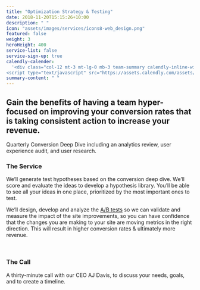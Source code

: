 ```yaml
---
title: "Optimization Strategy & Testing"
date: 2018-11-20T15:15:26+10:00
description: " "
icon: "assets/images/services/icons8-web_design.png"
featured: false
weight: 3
heroHeight: 400
service-list: false
service-sign-up: true
calendly-calender:
  '<div class="col-12 mt-3 mt-lg-0 mb-3 team-summary calendly-inline-widget" data-url="https://calendly.com/experimentzone/conversion-deep-dive-consultation-clone-1?hide_event_type_details=1" style="min-width:320px;height:600px;"></div>
<script type="text/javascript" src="https://assets.calendly.com/assets/external/widget.js"></script>'
summary-content: " "
---
```


<style>.page-services-single .content > p:first-of-type {font-size: 1.1rem}</style>

## Gain the benefits of having a team hyper-focused on improving your conversion rates that is taking consistent action to increase your revenue.

Quarterly Conversion Deep Dive including an analytics review, user experience audit, and user research.

### The Service

We’ll generate test hypotheses based on the conversion deep dive. We’ll score and evaluate the ideas to develop a hypothesis library. You’ll be able to see all your ideas in one place, prioritized by the most important ones to test.

We’ll design, develop and analyze the <a class="glossary-word" href="https://experimentzone.com/support/glossary/#AB-Testing">A/B tests</a> so we can validate and measure the impact of the site improvements, so you can have confidence that the changes you are making to your site are moving metrics in the right direction. This will result in higher conversion rates & ultimately more revenue.

<br>

### The Call

A thirty-minute call with our CEO AJ Davis, to discuss your needs, goals, and to create a timeline.
